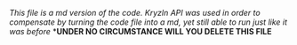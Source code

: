 _This file is a md version of the code. Kryzln API was used in order to compensate by turning the code file into a md, yet still able to run just like it was before_
***UNDER NO CIRCUMSTANCE WILL YOU DELETE THIS FILE**
